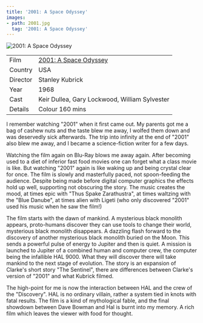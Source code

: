 ```yaml
---
title: '2001: A Space Odyssey'
images:
- path: 2001.jpg
  tag: '2001: A Space Odyssey'
---
```

![2001: A Space Odyssey](2001.jpg)

| | |
|-|-|
Film|[2001: A Space Odyssey](https://www.imdb.com/title/tt0062622/)
Country|USA
Director|Stanley Kubrick
Year|1968
Cast| Keir Dullea, Gary Lockwood, William Sylvester
Details|Colour 160 mins

I remember watching "2001" when it first came out. My parents got me a bag of cashew nuts and the taste blew me away, I wolfed them down and was deservedly sick afterwards. The trip into infinity at the end of "2001" also blew me away, and I became a science-fiction writer for a few days.

Watching the film again on Blu-Ray blows me away again. After becoming used to a diet of inferior fast food movies one can forget what a class movie is like. But watching "2001" again is like waking up and being crystal clear for once. The film is slowly and masterfully paced, not spoon-feeding the audience. Despite being made before digital computer graphics the effects hold up well, supporting not obscuring the story. The music creates the mood, at times epic with "Thus Spake Zarathustra", at times waltzing with the "Blue Danube", at times alien with Ligeti (who only discovered "2001" used his music when he saw the film!)

The film starts with the dawn of mankind. A mysterious black monolith appears, proto-humans discover they can use tools to change their world, mysterious black monolith disappears. A dazzling flash forward to the discovery of another mysterious black monolith buried on the Moon. This sends a powerful pulse of energy to Jupiter and then is quiet. A mission is launched to Jupiter of a combined human and computer crew, the computer being the infallible HAL 9000. What they will discover there will take mankind to the next stage of evolution. The story is an expansion of Clarke's short story "The Sentinel", there are differences between Clarke's version of "2001" and what Kubrick filmed.

The high-point for me is now the interaction between HAL and the crew of the "Discovery". HAL is no ordinary villain, rather a system tied in knots with fatal results. The film is a kind of mythological fable, and the final showdown between Dave Bowman and Hal is burnt into my memory. A rich film which leaves the viewer with food for thought.
